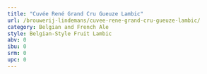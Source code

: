 ```yaml
---
title: "Cuvée René Grand Cru Gueuze Lambic"
url: /brouwerij-lindemans/cuvee-rene-grand-cru-gueuze-lambic/
category: Belgian and French Ale
style: Belgian-Style Fruit Lambic
abv: 0
ibu: 0
srm: 0
upc: 0
---
```



